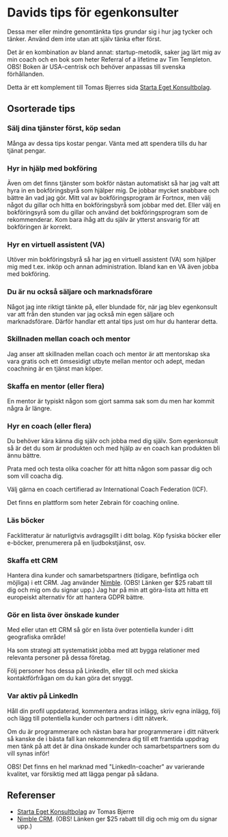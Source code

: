 # Davids tips för egenkonsulter

Dessa mer eller mindre genomtänkta tips grundar sig i hur jag tycker och tänker. Använd dem inte utan att själv tänka
efter först.

Det är en kombination av bland annat: startup-metodik, saker jag lärt mig av min coach och en bok som heter Referral of
a lifetime av Tim Templeton. OBS! Boken är USA-centrisk och behöver anpassas till svenska förhållanden.

Detta är ett komplement till Tomas Bjerres
sida [Starta Eget Konsultbolag](https://github.com/tomasbjerre/starta-eget-konsultbolag).

## Osorterade tips

### Sälj dina tjänster först, köp sedan

Många av dessa tips kostar pengar. Vänta med att spendera tills du har tjänat pengar.

### Hyr in hjälp med bokföring

Även om det finns tjänster som bokför nästan automatiskt så har jag valt att hyra in en bokföringsbyrå som hjälper mig.
De jobbar mycket snabbare och bättre än vad jag gör. Mitt val av bokföringsprogram är Fortnox, men välj något du gillar
och hitta en bokföringsbyrå som jobbar med det. Eller välj en bokföringsyrå som du gillar och använd det
bokföringsprogram som de rekommenderar. Kom bara ihåg att du själv är ytterst ansvarig för att bokföringen är korrekt.

### Hyr en virtuell assistent (VA)

Utöver min bokföringsbyrå så har jag en virtuell assistent (VA) som hjälper mig med t.ex. inköp och annan
administration. Ibland kan en VA även jobba med bokföring.

### Du är nu också säljare och marknadsförare

Något jag inte riktigt tänkte på, eller blundade för, när jag blev egenkonsult var att från den stunden var jag också
min
egen säljare och marknadsförare. Därför handlar ett antal tips just om hur du hanterar detta.

### Skillnaden mellan coach och mentor

Jag anser att skillnaden mellan coach och mentor är att mentorskap ska vara gratis och ett ömsesidigt utbyte mellan
mentor och adept, medan coachning är en tjänst man köper.

### Skaffa en mentor (eller flera)

En mentor är typiskt någon som gjort samma sak som du men har kommit några år längre.

### Hyr en coach (eller flera)

Du behöver kära känna dig själv och jobba med dig själv. Som egenkonsult så är det du som är produkten och med hjälp av
en coach kan produkten bli ännu bättre.

Prata med och testa olika coacher för att hitta någon som passar dig och som vill coacha dig.

Välj gärna en coach certifierad av International Coach Federation (ICF).

Det finns en plattform som heter Zebrain för coaching online.

### Läs böcker

Facklitteratur är naturligtvis avdragsgillt i ditt bolag. Köp fysiska böcker eller e-böcker, prenumerera på en
ljudbokstjänst, osv.

### Skaffa ett CRM

Hantera dina kunder och samarbetspartners (tidigare, befintliga och möjliga) i ett CRM. Jag
använder [Nimble](https://www.nimble.com/referral-program/?discount_code=GARLY&lead_source=app). (OBS! Länken ger $25
rabatt till dig och mig om du signar upp.) Jag har på min att göra-lista att hitta ett europeiskt alternativ för att
hantera GDPR bättre.

### Gör en lista över önskade kunder

Med eller utan ett CRM så gör en lista över potentiella kunder i ditt geografiska område!

Ha som strategi att systematiskt jobba med att bygga relationer med relevanta personer på dessa företag.

Följ personer hos dessa på LinkedIn, eller till och med skicka kontaktförfrågan om du kan göra det snyggt.

### Var aktiv på LinkedIn

Håll din profil uppdaterad, kommentera andras inlägg, skriv egna inlägg, följ och lägg till potentiella kunder och
partners i ditt nätverk.

Om du är programmerare och nästan bara har programmerare i ditt nätverk så kanske de i bästa fall kan rekommendera
dig till ett framtida uppdrag men tänk på att det är dina önskade kunder och samarbetspartners som du vill synas inför!

OBS! Det finns en hel marknad med "LinkedIn-coacher" av varierande kvalitet, var försiktig med att lägga pengar på
sådana.

## Referenser

- [Starta Eget Konsultbolag](https://github.com/tomasbjerre/starta-eget-konsultbolag) av Tomas Bjerre
- [Nimble CRM](https://www.nimble.com/referral-program/?discount_code=GARLY&lead_source=app). (OBS! Länken ger $25
  rabatt till dig och mig om du signar upp.) 
